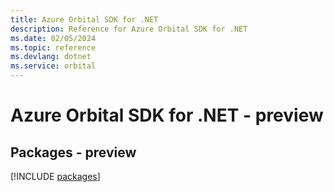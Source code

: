 ```yaml
---
title: Azure Orbital SDK for .NET
description: Reference for Azure Orbital SDK for .NET
ms.date: 02/05/2024
ms.topic: reference
ms.devlang: dotnet
ms.service: orbital
---
```

# Azure Orbital SDK for .NET - preview
## Packages - preview
[!INCLUDE [packages](orbital-index.md)]